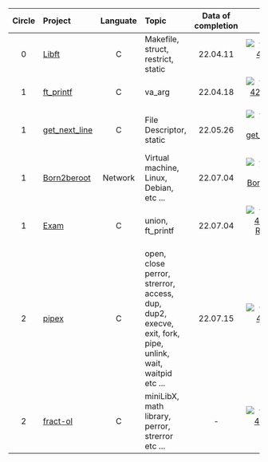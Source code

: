 |Circle|Project                                                                     |Languate|Topic            |Data of completion|score|
|:----:|:---------------------------------------------------------------------------|:------:|:----------------|:-----------------:|:---:|
|   0  |[Libft](https://github.com/33bini/42-Seoul/tree/master/Libft)               |    C   | Makefile,<br>struct,<br>restrict,<br>static|22.04.11|[![yeblee's 42 Libft Score](https://badge42.vercel.app/api/v2/cl5l3oju8004509mkzaqr1idv/project/2523060)](https://github.com/JaeSeoKim/badge42)|
|   1  |[ft_printf](https://github.com/33bini/42-Seoul/tree/master/ft_printf)       |    C   | va_arg           |22.04.18|[![yeblee's 42 ft_printf Score](https://badge42.vercel.app/api/v2/cl5l3oju8004509mkzaqr1idv/project/2557803)](https://github.com/JaeSeoKim/badge42)|
|   1  |[get_next_line](https://github.com/33bini/42-Seoul/tree/master/GNL)         |    C   | File Descriptor,<br> static|22.05.26|[![yeblee's 42 get_next_line Score](https://badge42.vercel.app/api/v2/cl5l3oju8004509mkzaqr1idv/project/2557804)](https://github.com/JaeSeoKim/badge42)|
|   1  |[Born2beroot](https://github.com/33bini/42-Seoul/tree/master/Born2beroot)   | Network| Virtual machine,<br> Linux,<br> Debian,<br> etc ...|22.07.04|[![yeblee's 42 Born2beroot Score](https://badge42.vercel.app/api/v2/cl5l3oju8004509mkzaqr1idv/project/2557805)](https://github.com/JaeSeoKim/badge42)|
|   1  |[Exam](https://github.com/yeblee/42-Seoul/tree/master/Exam/Rank-02)   | C| union,<br> ft_printf|22.07.04|[![yeblee's 42 Exam Rank 02 Score](https://badge42.vercel.app/api/v2/cl5l3oju8004509mkzaqr1idv/project/2645147)](https://github.com/JaeSeoKim/badge42)|
|   2  |[pipex](https://github.com/33bini/42-Seoul/tree/master/pipex)   | C| open, close<br>perror, strerror,<br>access, dup, <br>dup2, execve, <br>exit, fork, <br>pipe, unlink, <br>wait, waitpid<br>etc ... | 22.07.15 |[![yeblee's 42 Libft Score](https://badge42.vercel.app/api/v2/cl5l3oju8004509mkzaqr1idv/project/2523060)](https://github.com/JaeSeoKim/badge42)|
|   2  |[fract-ol](https://github.com/33bini/42-Seoul/tree/master/fract-ol)   | C| miniLibX, math library, <br>perror, strerror <br>etc ...| - |[![yeblee's 42 pipex Score](https://badge42.vercel.app/api/v2/cl5l3oju8004509mkzaqr1idv/project/2645151)](https://github.com/JaeSeoKim/badge42)|


